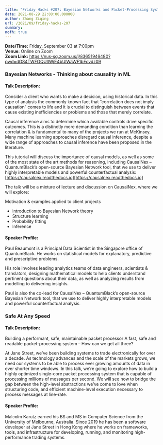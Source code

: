 ```yaml
---
title: "Friday Hacks #207: Bayesian Networks and Packet-Processing Systems"
date: 2021-08-29 22:00:00.000000
author: Zhang Ziqing
url: /2021/09/friday-hacks-207
summary:
nofh: true
---
```


**Date/Time:** Friday, September 03 at 7:00pm<br />
**Venue:** Online on Zoom<br />
**Zoom Link:** https://nus-sg.zoom.us/j/83651946480?pwd=dG84TWFOQUltWjE4bUlWaWF1bEcvdz09

### Bayesian Networks - Thinking about causality in ML

#### Talk Description:

Consider a client who wants to make a decision, using historical data. In this type of analysis the commonly known fact that “correlation does not imply causation” comes to life and it is crucial to distinguish between events that cause existing inefficiencies or problems and those that merely correlate.

Causal inference aims to determine which available controls drive specific outcomes. This is a distinctly more demanding condition than learning the correlation & is fundamental to many of the projects we run at McKinsey. Many machine learning approaches disregard causal inference, despite a wide range of approaches to causal inference have been proposed in the literature.

This tutorial will discuss the importance of causal models, as well as some of the most state of the art methods for reasoning, including CausalNex – QuantumBlack’s open-source Bayesian Network tool, that we use to deliver highly interpretable models and powerful counterfactual analysis: [https://causalnex.readthedocs.io][https://causalnex.readthedocs.io]

The talk will be a mixture of lecture and discussion on CausalNex, where we will explore:

Motivation & examples applied to client projects

- Introduction to Bayesian Network theory
- Structure learning
- Probability fitting
- Inference

#### Speaker Profile:

Paul Beaumont is a Principal Data Scientist in the Singapore office of QuantumBlack. He works on statistical models for explanatory, predictive and prescriptive problems.

His role involves leading analytics teams of data engineers, scientists & translators, designing mathematical models to help clients understand pertinent questions about their data, as well as analyzing results from modelling to delivering insights.

Paul is also the co-lead for CausalNex – QuantumBlack’s open-source Bayesian Network tool, that we use to deliver highly interpretable models and powerful counterfactual analysis.

### Safe At Any Speed

#### Talk Description:

Building a performant, safe, maintainable packet processor
A fast, safe and readable packet-processing system – How can we get all three?

At Jane Street, we’ve been building systems to trade electronically for over a decade. As technology advances and the scale of the markets grows, we need our systems to be able to process ever growing amounts of data in ever shorter time windows. In this talk, we’re going to explore how to build a highly optimized single-core packet processing system that is capable of processing millions of messages per second. We will see how to bridge the gap between the high-level abstractions we’ve come to love when structuring code, and efficient machine-level execution necessary to process messages at line-rate.

#### Speaker Profile:

Malcolm Karutz earned his BS and MS in Computer Science from the University of Melbourne, Australia. Since 2019 he has been a software developer at Jane Street in Hong Kong where he works on frameworks, tools, and infrastructure for developing, running, and monitoring high-performance trading systems.
